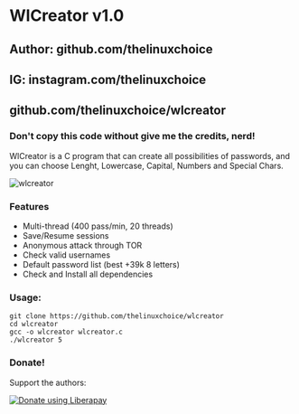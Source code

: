 

# WlCreator v1.0
## Author: github.com/thelinuxchoice
## IG: instagram.com/thelinuxchoice
## github.com/thelinuxchoice/wlcreator
### Don't copy this code without give me the credits, nerd! 

WlCreator is a C program that can create all possibilities of passwords, and you can choose Lenght, Lowercase, Capital, Numbers and Special Chars.

![wlcreator](https://user-images.githubusercontent.com/34893261/41489535-b6fb8902-70c6-11e8-9071-f3da8f987a2a.png)

### Features
- Multi-thread (400 pass/min, 20 threads)
- Save/Resume sessions
- Anonymous attack through TOR
- Check valid usernames
- Default password list (best +39k 8 letters)
- Check and Install all dependencies

### Usage:
```
git clone https://github.com/thelinuxchoice/wlcreator
cd wlcreator
gcc -o wlcreator wlcreator.c
./wlcreator 5
```


### Donate!
Support the authors:

<noscript><a href="https://liberapay.com/thelinuxchoice/donate"><img alt="Donate using Liberapay" src="https://liberapay.com/assets/widgets/donate.svg"></a></noscript>
